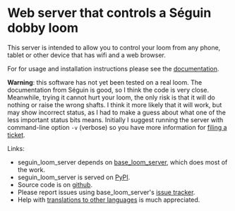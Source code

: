 # Web server that controls a Séguin dobby loom

This server is intended to allow you to control your loom from any phone, tablet or other device that has wifi and a web browser.

For for usage and installation instructions please see the [documentation](https://r-owen.github.io/base_loom_server/).

**Warning**: this software has not yet been tested on a real loom.
The documentation from Séguin is good, so I think the code is very close.
Meanwhile, trying it cannot hurt your loom, the only risk is that it will do nothing or raise the wrong shafts. I think it more likely that it will work, but may show incorrect status, as I had to make a guess about what one of the less important status bits means.
Initially I suggest running the server with command-line option `-v` (verbose) so you have more information for [filing a ticket](https://github.com/r-owen/seguin_loom_server/issues).

Links:

* seguin_loom_server depends on [base_loom_server](https://r-owen.github.io/base_loom_server/), which does most of the work.
* seguin_loom_server is served on [PyPI](https://pypi.org/project/seguin-loom-server/).
* Source code is on [github](https://r-owen.github.io/seguin_loom_server/).
* Please report issues using base_loom_server's [issue tracker](https://github.com/r-owen/base_loom_server/issues).
* Help with [translations to other languages](https://r-owen.github.io/base_loom_server/translations) is much appreciated. 
